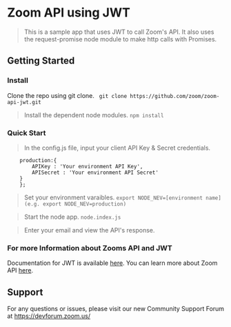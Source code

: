 # Zoom API using JWT

> This is a sample app that uses JWT to call Zoom's API. It also uses the request-promise node module to make http calls with Promises. 

## Getting Started

### Install

Clone the repo using git clone.
` git clone https://github.com/zoom/zoom-api-jwt.git`

> Install the dependent node modules.
``` npm install ```

### Quick Start



> In the config.js file, input your client API Key & Secret credentials.
``` const config = {
	production:{	
		APIKey : 'Your environment API Key',
		APISecret : 'Your environment API Secret'
	}
    };
```
> Set your environment varaibles.
` export NODE_NEV=[environment name] (e.g. export NODE_NEV=production) `

> Start the node app.
` node.index.js `

> Enter your email and view the API's response.

### For more Information about Zooms API and JWT
Documentation for JWT is available [here](https://marketplace.zoom.us/docs/guides/authorization/jwt). You can learn more about Zoom API [here](https://marketplace.zoom.us/docs/api-reference/introduction).
## Support
For any questions or issues, please visit our new Community Support Forum at https://devforum.zoom.us/
